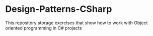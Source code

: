 # Design-Patterns-CSharp
This repository storage exercises that show how to work with Object oriented programming in C# projects
